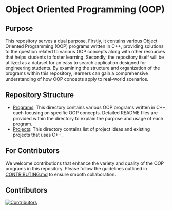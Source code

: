 # Object Oriented Programming (OOP) 

## Purpose
This repository serves a dual purpose. Firstly, it contains various Object Oriented Programming (OOP) programs written in C++, providing solutions to the question related to various OOP concepts along with other resources that helps students to foster learning. Secondly, the repository itself will be utilized as a dataset for an easy to search application designed for engineering students. By examining the structure and organization of the programs within this repository, learners can gain a comprehensive understanding of how OOP concepts apply to real-world scenarios.

## Repository Structure
- [Programs](./programs/README.md): This directory contains various OOP programs written in C++, each focusing on specific OOP concepts. Detailed README files are provided within the directory to explain the purpose and usage of each program.
- [Projects](./projects/README.md): This directory contains list of project ideas and existing projects that uses C++.

## For Contributors
We welcome contributions that enhance the variety and quality of the OOP programs in this repository. Please follow the guidelines outlined in [CONTRIBUTING.md](./CONTRIBUTING.md) to ensure smooth collaboration.

## Contributors
[![Contributors](https://contrib.rocks/image?repo=computerclubkec/oop)](https://github.com/computerclubkec/oop/graphs/contributors)
